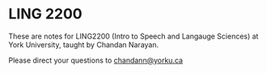 # LING 2200
These are notes for LING2200 (Intro to Speech and Langauge Sciences) at York University, taught by Chandan Narayan. 

Please direct your questions to chandann@yorku.ca


